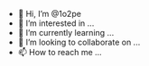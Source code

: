 - 👋 Hi, I’m @1o2pe
- 👀 I’m interested in ...
- 🌱 I’m currently learning ...
- 💞️ I’m looking to collaborate on ...
- 📫 How to reach me ...

<!---
1o2pe/1o2pe is a ✨ special ✨ repository because its `README.md` (this file) appears on your GitHub profile.
You can click the Preview link to take a look at your changes.
--->
